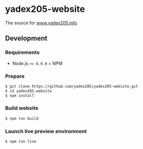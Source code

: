 yadex205-website
================

The source for www.yadex205.info


Development
-----------

### Requirements

* Node.js `>= 6.0.0` + NPM

### Prepare

```bash
$ git clone https://github.com/yadex205/yadex205-website.git
$ cd yadex205-website
$ npm install`
```

### Build website

```bash
$ npm run build
```

### Launch live preview environment

```bash
$ npm run live
```
